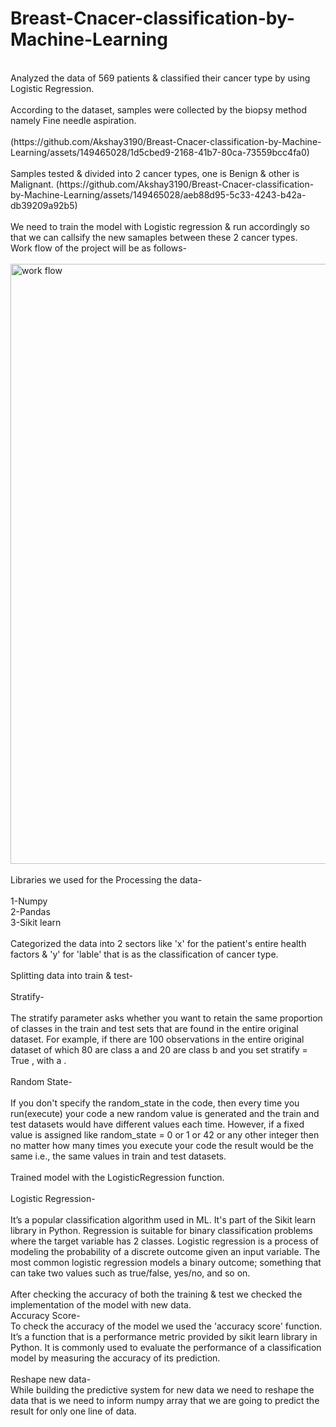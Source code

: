 # Breast-Cnacer-classification-by-Machine-Learning
<br>
Analyzed the data of 569 patients & classified their cancer type by using Logistic Regression.
<br>
<br>
According to the dataset, samples were collected by the biopsy method namely Fine needle aspiration.
<br>
<br>
(https://github.com/Akshay3190/Breast-Cnacer-classification-by-Machine-Learning/assets/149465028/1d5cbed9-2168-41b7-80ca-73559bcc4fa0)
<br>
<br>
Samples tested & divided into 2 cancer types, one is Benign & other is Malignant.
(https://github.com/Akshay3190/Breast-Cnacer-classification-by-Machine-Learning/assets/149465028/aeb88d95-5c33-4243-b42a-db39209a92b5)
<br>
<br>
We need to train the model with Logistic regression & run accordingly so that we can callsify the new samaples between these 2 cancer types.
<br>
Work flow of the project will be as follows-
<br>
<br>
<img width="960" alt="work flow" src="https://github.com/Akshay3190/Breast-Cnacer-classification-by-Machine-Learning/assets/149465028/9ac81825-796a-4012-a765-efb94b566aa9">
<br>
<br>
Libraries we used for the Processing the data-
<br>
<br>
1-Numpy
<br>
2-Pandas
<br>
3-Sikit learn
<br>
<br>
Categorized the data into 2 sectors like 'x' for the patient's entire health factors & 'y' for 'lable' that is as the classification of cancer type.
<br>
<br>
Splitting data into train & test-
<br>
<br>
Stratify-
<br>
<br>
The stratify parameter asks whether you want to retain the same proportion of classes in the train and test sets that are found in the entire original dataset. For example, if there are 100 observations in the entire original dataset of which 80 are class a and 20 are class b and you set stratify = True , with a .
<br>
<br>
Random State-
<br>
<br>
If you don't specify the random_state in the code, then every time you run(execute) your code a new random value is generated and the train and test datasets would have different values each time. However, if a fixed value is assigned like random_state = 0 or 1 or 42 or any other integer then no matter how many times you execute your code the result would be the same i.e., the same values in train and test datasets.
<br>
<br>
Trained model with the LogisticRegression function.
<br>
<br>
Logistic Regression-
<br>
<br>
It’s a popular classification algorithm used in ML. It's part of  the Sikit learn library  in Python. Regression is suitable for binary classification problems where the target variable has 2 classes. Logistic regression is a process of modeling the probability of a discrete outcome given an input variable. The most common logistic regression models a binary outcome; something that can take two values such as true/false, yes/no, and so on.
<br>
<br>
After checking the accuracy of both the training & test we checked the implementation of the model with new data.
<br>
Accuracy Score-
<br>
To check the accuracy of the model we used the 'accuracy score' function.
<br>
It’s a function that is a performance metric provided by sikit learn library  in Python. It is commonly used to evaluate the performance of a classification model by measuring the accuracy of its prediction.
<br>
<br>
Reshape new data-
<br>
While building the predictive system for new data we need to reshape the data that is we need to inform numpy array that we are going to predict the result for only one line of data.
